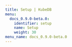 ```yaml
---
title: Setup | KubeDB
menu:
  docs_0.9.0-beta.0:
    identifier: setup
    name: Setup
    weight: 30
menu_name: docs_0.9.0-beta.0
---
```

